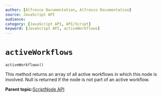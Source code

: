 ```yaml
---
author: [Alfresco Documentation, Alfresco Documentation]
source: JavaScript API
audience: 
category: [JavaScript API, API/Script]
keyword: [JavaScript API, activeWorkflows]
---
```


# `activeWorkflows`

`activeWorkflows()`

This method returns an array of all active workflows in which this node is involved. Null is returned if the node is not part of an active workflow.

**Parent topic:**[ScriptNode API](../references/API-JS-ScriptNode.md)

